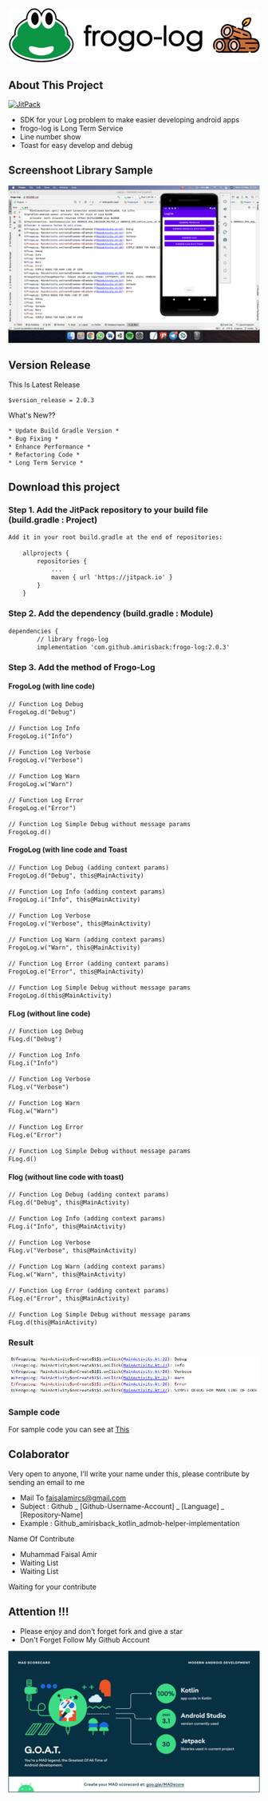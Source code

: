 ![ScreenShoot Apps](docs/image/ss_banner.png?raw=true)

## About This Project
[![JitPack](https://jitpack.io/v/amirisback/frogo-log.svg?style=flat-square)](https://jitpack.io/#amirisback/frogo-log)
- SDK for your Log problem to make easier developing android apps
- frogo-log is Long Term Service
- Line number show
- Toast for easy develop and debug

## Screenshoot Library Sample
![ScreenShoot Apps](docs/image/ss_result_1.png?raw=true)

## Version Release
This Is Latest Release

    $version_release = 2.0.3

What's New??

    * Update Build Gradle Version *
    * Bug Fixing *
    * Enhance Performance *
    * Refactoring Code *
    * Long Term Service *

## Download this project

### Step 1. Add the JitPack repository to your build file (build.gradle : Project)

    Add it in your root build.gradle at the end of repositories:

    	allprojects {
    		repositories {
    			...
    			maven { url 'https://jitpack.io' }
    		}
    	}

### Step 2. Add the dependency (build.gradle : Module)

    dependencies {
            // library frogo-log
            implementation 'com.github.amirisback:frogo-log:2.0.3'

### Step 3. Add the method of Frogo-Log

#### FrogoLog (with line code)
    // Function Log Debug
    FrogoLog.d("Debug")

    // Function Log Info
    FrogoLog.i("Info")

    // Function Log Verbose
    FrogoLog.v("Verbose")

    // Function Log Warn
    FrogoLog.w("Warn")

    // Function Log Error
    FrogoLog.e("Error")

    // Function Log Simple Debug without message params
    FrogoLog.d()

#### FrogoLog (with line code and Toast
    // Function Log Debug (adding context params)
    FrogoLog.d("Debug", this@MainActivity)

    // Function Log Info (adding context params)
    FrogoLog.i("Info", this@MainActivity)

    // Function Log Verbose
    FrogoLog.v("Verbose", this@MainActivity)

    // Function Log Warn (adding context params)
    FrogoLog.w("Warn", this@MainActivity)

    // Function Log Error (adding context params)
    FrogoLog.e("Error", this@MainActivity)

    // Function Log Simple Debug without message params
    FrogoLog.d(this@MainActivity)

#### FLog (without line code)

    // Function Log Debug
    FLog.d("Debug")

    // Function Log Info
    FLog.i("Info")

    // Function Log Verbose
    FLog.v("Verbose")

    // Function Log Warn
    FLog.w("Warn")

    // Function Log Error
    FLog.e("Error")

    // Function Log Simple Debug without message params
    FLog.d()

#### Flog (without line code with toast)

    // Function Log Debug (adding context params)
    FLog.d("Debug", this@MainActivity)

    // Function Log Info (adding context params)
    FLog.i("Info", this@MainActivity)

    // Function Log Verbose
    FLog.v("Verbose", this@MainActivity)

    // Function Log Warn (adding context params)
    FLog.w("Warn", this@MainActivity)

    // Function Log Error (adding context params)
    FLog.e("Error", this@MainActivity)

    // Function Log Simple Debug without message params
    FLog.d(this@MainActivity)

### Result
![ScreenShoot Apps](docs/image/ss_result_2.png?raw=true)

### Sample code
For sample code you can see at [This](https://github.com/amirisback/frogo-log/blob/master/app/src/main/java/com/frogobox/logcat/MainActivity.kt)

## Colaborator
Very open to anyone, I'll write your name under this, please contribute by sending an email to me

- Mail To faisalamircs@gmail.com
- Subject : Github _ [Github-Username-Account] _ [Language] _ [Repository-Name]
- Example : Github_amirisback_kotlin_admob-helper-implementation

Name Of Contribute
- Muhammad Faisal Amir
- Waiting List
- Waiting List

Waiting for your contribute

## Attention !!!
- Please enjoy and don't forget fork and give a star
- Don't Forget Follow My Github Account

![ScreenShoot Apps](docs/image/mad_score.png?raw=true)